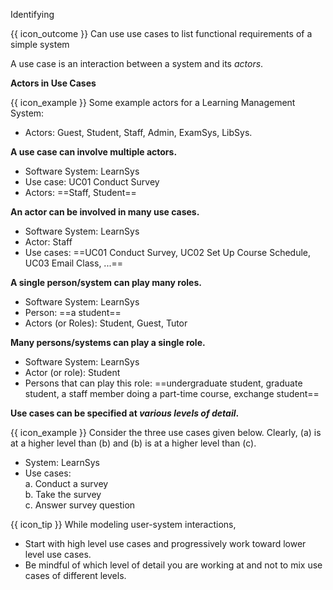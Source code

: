 <span id="title">Identifying</span>

<span id="prereqs"></span>

<span id="outcomes">{{ icon_outcome }} Can use use cases to list functional requirements of a simple system</span>

<div id="body">

A use case is an interaction between a system and its _actors_.

**Actors in Use Cases**

<box type="definition" seamless>
<include src="../../../common/definitions.md#def-actor" inline />
</box>

<box>

{{ icon_example }} Some example actors for a Learning Management System:
<div class="text-monospace">

* Actors: Guest, Student, Staff, Admin, <tooltip content="an exam management system">ExamSys</tooltip>, <tooltip content="a library management system">LibSys</tooltip>.
</div>
</box>

**A use case can involve multiple actors.**

<box>
<div class="text-monospace">

* Software System: LearnSys
* Use case: UC01 Conduct Survey
* Actors: ==Staff, Student==
</div>
</box>

**An actor can be involved in many use cases.**

<box>
<div class="text-monospace">

* Software System: LearnSys
* Actor: Staff
* Use cases: ==UC01 Conduct Survey, UC02 Set Up Course Schedule, UC03 Email Class, ...==
</div>
</box>

**A single person/system can play many roles.**

<box>
<div class="text-monospace">

* Software System: LearnSys
* Person: ==a student==
* Actors (or Roles): Student, Guest, Tutor
</div>
</box>

**Many persons/systems can play a single role.**

<box>
<div class="text-monospace">

* Software System: LearnSys
* Actor (or role): Student
* Persons that can play this role: ==undergraduate student, graduate student, a staff member doing a part-time course, exchange student==
</div>
</box>

<!-- TODO: {some guidance on identifying actors and use cases} -->

**Use cases can be specified at _various levels of detail_.**

<box>

{{ icon_example }} Consider the three use cases given below. Clearly, (a) is at a higher level than (b) and (b) is at a higher level than (c).
<div class="text-monospace">

* System: LearnSys
* Use cases:<br>
  a. Conduct a survey<br>
  b. Take the survey<br>
  c. Answer survey question
</div>
</box>


{{ icon_tip }} While modeling user-system interactions,
* Start with high level use cases and progressively work toward lower level use cases.
* Be mindful of which level of detail you are working at and not to mix use cases of different levels.


</div>

<div id="extras">

<include src="exercises.md" />

</div>
